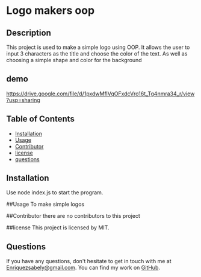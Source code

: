 # Logo makers oop

  ## Description 
  This project is used to make a simple logo using OOP. It allows the user to input 3 characters as the title and choose the color of the text. As well as choosing a simple shape and color for the background 


  ## demo
  https://drive.google.com/file/d/1pxdwMflVqOFxdcVro16t_Tg4nmra34_r/view?usp=sharing
  
  ## Table of Contents
  - [Installation](#Installation)
  - [Usage](#Usage)
  - [Contributor](#Contributor)
  - [license](#license)
  - [questions](#questions)



  ## Installation
  Use node index.js to start the program.


  ##Usage
  To make simple logos

  ##Contributor
  there are no contributors to this project

  ##license
  This project is licensed by MIT.

  ## Questions 
  If you have any questions, don't hesitate to get in touch with me at Enriquezsabely@gmail.com.
  You can find my work on [GitHub](http://github.com/sabenri).
